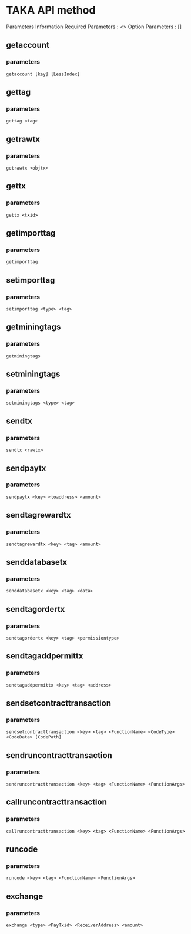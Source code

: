 TAKA API method
====

Parameters Information
	Required Parameters : <>
	Option Parameters : []


## getaccount

### parameters
	getaccount [key] [LessIndex]



## gettag

### parameters
	gettag <tag>



## getrawtx

### parameters
	getrawtx <objtx>


## gettx

### parameters
	gettx <txid>



## getimporttag

### parameters
	getimporttag


## setimporttag

### parameters
	setimporttag <type> <tag>


## getminingtags

### parameters
	getminingtags


## setminingtags

### parameters
	setminingtags <type> <tag>


## sendtx

### parameters
	sendtx <rawtx>


## sendpaytx

### parameters
	sendpaytx <key> <toaddress> <amount>


## sendtagrewardtx

### parameters
	sendtagrewardtx <key> <tag> <amount>



## senddatabasetx

### parameters
	senddatabasetx <key> <tag> <data>


## sendtagordertx

### parameters
	sendtagordertx <key> <tag> <permissiontype>


## sendtagaddpermittx

### parameters
	sendtagaddpermittx <key> <tag> <address>


## sendsetcontracttransaction

### parameters
	sendsetcontracttransaction <key> <tag> <FunctionName> <CodeType> <CodeData> [CodePath]


## sendruncontracttransaction

### parameters
	sendruncontracttransaction <key> <tag> <FunctionName> <FunctionArgs>


## callruncontracttransaction

### parameters
	callruncontracttransaction <key> <tag> <FunctionName> <FunctionArgs>



## runcode

### parameters
	runcode <key> <tag> <FunctionName> <FunctionArgs>


## exchange

### parameters
	exchange <type> <PayTxid> <ReceiverAddress> <amount>